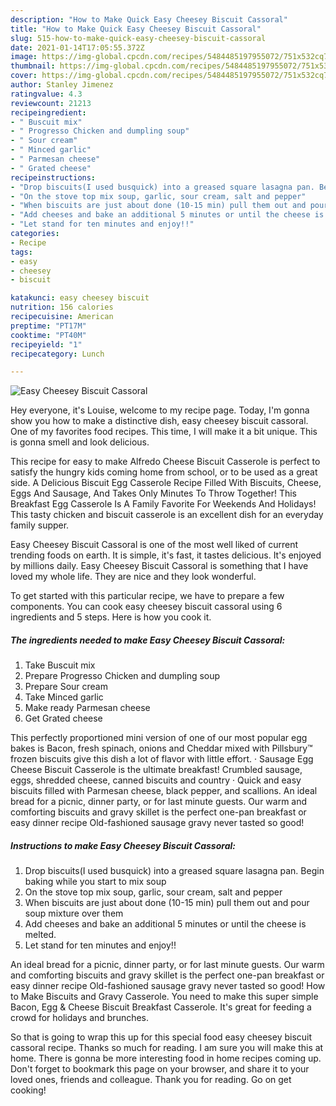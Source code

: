 ```yaml
---
description: "How to Make Quick Easy Cheesey Biscuit Cassoral"
title: "How to Make Quick Easy Cheesey Biscuit Cassoral"
slug: 515-how-to-make-quick-easy-cheesey-biscuit-cassoral
date: 2021-01-14T17:05:55.372Z
image: https://img-global.cpcdn.com/recipes/5484485197955072/751x532cq70/easy-cheesey-biscuit-cassoral-recipe-main-photo.jpg
thumbnail: https://img-global.cpcdn.com/recipes/5484485197955072/751x532cq70/easy-cheesey-biscuit-cassoral-recipe-main-photo.jpg
cover: https://img-global.cpcdn.com/recipes/5484485197955072/751x532cq70/easy-cheesey-biscuit-cassoral-recipe-main-photo.jpg
author: Stanley Jimenez
ratingvalue: 4.3
reviewcount: 21213
recipeingredient:
- " Buscuit mix"
- " Progresso Chicken and dumpling soup"
- " Sour cream"
- " Minced garlic"
- " Parmesan cheese"
- " Grated cheese"
recipeinstructions:
- "Drop biscuits(I used busquick) into a greased square lasagna pan. Begin baking while you start to mix soup"
- "On the stove top mix soup, garlic, sour cream, salt and pepper"
- "When biscuits are just about done (10-15 min) pull them out and pour soup mixture over them"
- "Add cheeses and bake an additional 5 minutes or until the cheese is melted."
- "Let stand for ten minutes and enjoy!!"
categories:
- Recipe
tags:
- easy
- cheesey
- biscuit

katakunci: easy cheesey biscuit 
nutrition: 156 calories
recipecuisine: American
preptime: "PT17M"
cooktime: "PT40M"
recipeyield: "1"
recipecategory: Lunch

---
```



![Easy Cheesey Biscuit Cassoral](https://img-global.cpcdn.com/recipes/5484485197955072/751x532cq70/easy-cheesey-biscuit-cassoral-recipe-main-photo.jpg)

Hey everyone, it's Louise, welcome to my recipe page. Today, I'm gonna show you how to make a distinctive dish, easy cheesey biscuit cassoral. One of my favorites food recipes. This time, I will make it a bit unique. This is gonna smell and look delicious.

This recipe for easy to make Alfredo Cheese Biscuit Casserole is perfect to satisfy the hungry kids coming home from school, or to be used as a great side. A Delicious Biscuit Egg Casserole Recipe Filled With Biscuits, Cheese, Eggs And Sausage, And Takes Only Minutes To Throw Together! This Breakfast Egg Casserole Is A Family Favorite For Weekends And Holidays! This tasty chicken and biscuit casserole is an excellent dish for an everyday family supper.

Easy Cheesey Biscuit Cassoral is one of the most well liked of current trending foods on earth. It is simple, it's fast, it tastes delicious. It's enjoyed by millions daily. Easy Cheesey Biscuit Cassoral is something that I have loved my whole life. They are nice and they look wonderful.


To get started with this particular recipe, we have to prepare a few components. You can cook easy cheesey biscuit cassoral using 6 ingredients and 5 steps. Here is how you cook it.

<!--inarticleads1-->

##### The ingredients needed to make Easy Cheesey Biscuit Cassoral:

1. Take  Buscuit mix
1. Prepare  Progresso Chicken and dumpling soup
1. Prepare  Sour cream
1. Take  Minced garlic
1. Make ready  Parmesan cheese
1. Get  Grated cheese


This perfectly proportioned mini version of one of our most popular egg bakes is Bacon, fresh spinach, onions and Cheddar mixed with Pillsbury™ frozen biscuits give this dish a lot of flavor with little effort. · Sausage Egg Cheese Biscuit Casserole is the ultimate breakfast! Crumbled sausage, eggs, shredded cheese, canned biscuits and country · Quick and easy biscuits filled with Parmesan cheese, black pepper, and scallions. An ideal bread for a picnic, dinner party, or for last minute guests. Our warm and comforting biscuits and gravy skillet is the perfect one-pan breakfast or easy dinner recipe Old-fashioned sausage gravy never tasted so good! 

<!--inarticleads2-->

##### Instructions to make Easy Cheesey Biscuit Cassoral:

1. Drop biscuits(I used busquick) into a greased square lasagna pan. Begin baking while you start to mix soup
1. On the stove top mix soup, garlic, sour cream, salt and pepper
1. When biscuits are just about done (10-15 min) pull them out and pour soup mixture over them
1. Add cheeses and bake an additional 5 minutes or until the cheese is melted.
1. Let stand for ten minutes and enjoy!!


An ideal bread for a picnic, dinner party, or for last minute guests. Our warm and comforting biscuits and gravy skillet is the perfect one-pan breakfast or easy dinner recipe Old-fashioned sausage gravy never tasted so good! How to Make Biscuits and Gravy Casserole. You need to make this super simple Bacon, Egg &amp; Cheese Biscuit Breakfast Casserole. It&#39;s great for feeding a crowd for holidays and brunches. 

So that is going to wrap this up for this special food easy cheesey biscuit cassoral recipe. Thanks so much for reading. I am sure you will make this at home. There is gonna be more interesting food in home recipes coming up. Don't forget to bookmark this page on your browser, and share it to your loved ones, friends and colleague. Thank you for reading. Go on get cooking!
